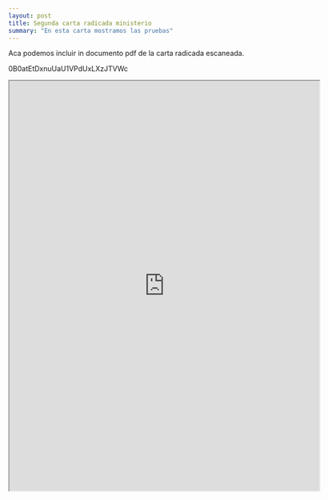 ```yaml
---
layout: post
title: Segunda carta radicada ministerio
summary: "En esta carta mostramos las pruebas"
---
```


Aca podemos incluir in documento pdf de la carta radicada escaneada.

0B0atEtDxnuUaU1VPdUxLXzJTVWc

<iframe src="https://docs.google.com/viewer?srcid=0B0atEtDxnuUaU1VPdUxLXzJTVWc&pid=explorer&efh=false&a=v&chrome=false&embedded=true"
width="620px" height="820px"></iframe>

